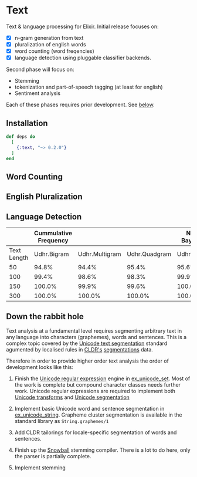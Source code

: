 # Text

Text & language processing for Elixir.  Initial release focuses on:

* [x] n-gram generation from text
* [x] pluralization of english words
* [x] word counting (word freqencies)
* [x] language detection using pluggable classifier backends.

Second phase will focus on:

* Stemming
* tokenization and part-of-speech tagging (at least for english)
* Sentiment analysis

Each of these phases requires prior development. See [below](#down_the_rabbit_hole).

## Installation

```elixir
def deps do
  [
    {:text, "~> 0.2.0"}
  ]
end
```

## Word Counting

## English Pluralization

## Language Detection

|  | Cummulative Frequency | |  | Naive Bayesian | |  | Rank Order  | |  |
|--|-----------------------|-|--|----------------|-|--|-------------|-|--|
| Text Length | Udhr.Bigram | Udhr.Multigram | Udhr.Quadgram | Udhr.Bigram  | Udhr.Multigram | Udhr.Quadgram | Udhr.Bigram | Udhr.Multigram | Udhr.Quadgram |
| 50  | 94.8%   | 94.4%   | 95.4%  | 95.6%  | 92.7%   | 95.6%  | 95.3%   | 94.9%   | 95.4%  |
| 100 | 99.4%   | 98.6%   | 98.3%  | 99.9%  | 99.5%   | 98.8%  | 99.7%   | 99.0%   | 98.7%  |
| 150 | 100.0%  | 99.9%   | 99.6%  | 100.0% | 100.0%  | 99.3%  | 100.0%  | 100.0%  | 99.4%  |
| 300 | 100.0%  | 100.0%  | 100.0% | 100.0% | 100.0%  | 100.0% | 100.0%  | 100.0%  | 100.0% |


## Down the rabbit hole

Text analysis at a fundamental level requires segmenting arbitrary text in any language into characters (graphemes), words and sentences. This is a complex topic covered by the [Unicode text segmentation](https://unicode.org/reports/tr29) standard agumented by localised rules in [CLDR's](https://cldr.unicode.org)  [segmentations](https://unicode-org.github.io/cldr/ldml/tr35-general.html#Segmentations) data.

Therefore in order to provide higher order text analysis the order of development looks like this:

1. Finish the [Unicode regular expression](http://unicode.org/reports/tr18/) engine in [ex_unicode_set](https://github.com/elixir-unicode/unicode_set). Most of the work is complete but compound character classes needs further work.  Unicode regular expressions are required to implement both [Unicode transforms](https://unicode.org/reports/tr35/tr35-general.html#Transforms) and [Unicode segmentation](https://unicode-org/reports/tr25/tr35-general.html#Segmentations)

2. Implement basic Unicode word and sentence segmentation in [ex_unicode_string](https://github.com/elixir-unicode/unicode_string). Grapheme cluster segmentation is available in the standard library as `String.graphemes/1`

3. Add CLDR tailorings for locale-specific segmentation of words and sentences.

4. Finish up the [Snowball](https://snowballstem.org) stemming compiler. There is a lot to do here, only the parser is partially complete.

5. Implement stemming
